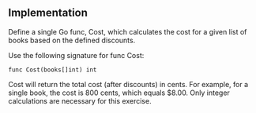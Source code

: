 ## Implementation

Define a single Go func, Cost, which calculates the cost
for a given list of books based on the defined discounts.

Use the following signature for func Cost:

```
func Cost(books[]int) int
```
Cost will return the total cost (after discounts) in cents.
For example, for a single book, the cost is 800 cents, which equals $8.00.
Only integer calculations are necessary for this exercise.

